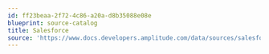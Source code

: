 ```yaml
---
id: ff23beaa-2f72-4c86-a20a-d8b35088e08e
blueprint: source-catalog
title: Salesforce
source: 'https://www.docs.developers.amplitude.com/data/sources/salesforce'
---
```

